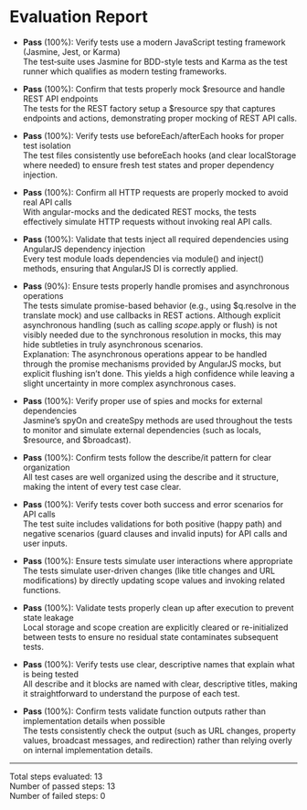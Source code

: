 # Evaluation Report

- **Pass** (100%): Verify tests use a modern JavaScript testing framework (Jasmine, Jest, or Karma)  
  The test‐suite uses Jasmine for BDD-style tests and Karma as the test runner which qualifies as modern testing frameworks.

- **Pass** (100%): Confirm that tests properly mock $resource and handle REST API endpoints  
  The tests for the REST factory setup a $resource spy that captures endpoints and actions, demonstrating proper mocking of REST API calls.

- **Pass** (100%): Verify tests use beforeEach/afterEach hooks for proper test isolation  
  The test files consistently use beforeEach hooks (and clear localStorage where needed) to ensure fresh test states and proper dependency injection.

- **Pass** (100%): Confirm all HTTP requests are properly mocked to avoid real API calls  
  With angular-mocks and the dedicated REST mocks, the tests effectively simulate HTTP requests without invoking real API calls.

- **Pass** (100%): Validate that tests inject all required dependencies using AngularJS dependency injection  
  Every test module loads dependencies via module() and inject() methods, ensuring that AngularJS DI is correctly applied.

- **Pass** (90%): Ensure tests properly handle promises and asynchronous operations  
  The tests simulate promise-based behavior (e.g., using $q.resolve in the translate mock) and use callbacks in REST actions. Although explicit asynchronous handling (such as calling $scope.$apply or flush) is not visibly needed due to the synchronous resolution in mocks, this may hide subtleties in truly asynchronous scenarios.  
  Explanation: The asynchronous operations appear to be handled through the promise mechanisms provided by AngularJS mocks, but explicit flushing isn’t done. This yields a high confidence while leaving a slight uncertainty in more complex asynchronous cases.

- **Pass** (100%): Verify proper use of spies and mocks for external dependencies  
  Jasmine’s spyOn and createSpy methods are used throughout the tests to monitor and simulate external dependencies (such as locals, $resource, and $broadcast).

- **Pass** (100%): Confirm tests follow the describe/it pattern for clear organization  
  All test cases are well organized using the describe and it structure, making the intent of every test case clear.

- **Pass** (100%): Verify tests cover both success and error scenarios for API calls  
  The test suite includes validations for both positive (happy path) and negative scenarios (guard clauses and invalid inputs) for API calls and user inputs.

- **Pass** (100%): Ensure tests simulate user interactions where appropriate  
  The tests simulate user-driven changes (like title changes and URL modifications) by directly updating scope values and invoking related functions.

- **Pass** (100%): Validate tests properly clean up after execution to prevent state leakage  
  Local storage and scope creation are explicitly cleared or re-initialized between tests to ensure no residual state contaminates subsequent tests.

- **Pass** (100%): Verify tests use clear, descriptive names that explain what is being tested  
  All describe and it blocks are named with clear, descriptive titles, making it straightforward to understand the purpose of each test.

- **Pass** (100%): Confirm tests validate function outputs rather than implementation details when possible  
  The tests consistently check the output (such as URL changes, property values, broadcast messages, and redirection) rather than relying overly on internal implementation details.

---

Total steps evaluated: 13  
Number of passed steps: 13  
Number of failed steps: 0